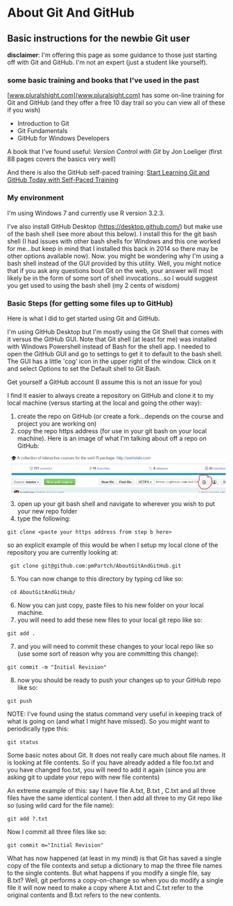 # About Git And GitHub

## Basic instructions for the newbie Git user

**disclaimer**: I'm offering this page as some guidance to those just starting off with Git and GitHub. I'm not an expert (just a student like yourself). 

### some basic training and books that I've used in the past

[www.pluralshight.com](www.pluralsight.com) has some on-line training for Git and GitHub (and they offer a free 10 day trail so you can view all of these if you wish)

* Introduction to Git
* Git Fundamentals
* GitHub for Windows Developers

A book that I've found useful: *Version Control with Git*  by Jon Loeliger (first 88 pages covers the basics very well)

And there is also the GitHub self-paced training: [Start Learning Git and GitHub Today with Self-Paced Training](https://github.com/blog/2083-start-learning-git-and-github-today-with-self-paced-training)

### My environment
I'm using Windows 7 and currently use R version 3.2.3.

I've also install GitHub Desktop (https://desktop.github.com/) but make use of the bash shell (see more about this below). I install this for the git bash shell (I had issues with other bash shells for Windows and this one worked for me...but keep in mind that I installed this back in 2014 so there may be other options available now). Now. you might be wondering why I'm using a bash shell instead of the GUI provided by this utility. Well, you might notice that if you ask any questions bout Git on the web, your answer will most likely be in the form of some sort of shell invocations...so I would suggest you get used to using the bash shell (my 2 cents of wisdom)

### Basic Steps (for getting some files up to GitHub)

Here is what I did to get started using Git and GitHub.

I'm using GitHub Desktop but I'm mostly using the Git Shell that comes with it versus
the GitHub GUI. Note that Git shell (at least for me) was installed with Windows Powershell instead of Bash for the
shell app. I needed to open the GitHub GUI and go to settings to get it to default to the bash shell.
The GUI has a little 'cog' icon in the upper right of the window. Click on it and select Options to set the Default
shell to Git Bash.

Get yourself a GitHub account (I assume this is not an issue for you)

I find it easier to always create a repository on GitHub and clone it to my local machine (versus starting at the local and going the other way):

1. create the repo on GitHub (or create a fork...depends on the course and project you are working on)
2. copy the repo https address (for use in your git bash on your local machine). Here is an image of what I'm talking about off a repo on GitHub:

![github repo page](./figureA.JPG)

3. open up your git bash shell and navigate to wherever you wish to put your new repo folder
4. type the following:
```
git clone <paste your https address from step b here>
```
so an explicit example of this would be when I setup my local clone of the repository you are currently looking at:
```
 git clone git@github.com:pmPartch/AboutGitAndGitHub.git
```

5. You can now change to this directory by typing cd <new repo name> like so:
```
 cd AboutGitAndGitHub/
```
6. Now you can just copy, paste files to his new folder on your local machine.
6. you will need to add these new files to your local git repo like so:
```
git add .
```
7. and you will need to commit these changes to your local repo like so (use some sort of reason why you are committing this change):
```
git commit -m "Initial Revision"
```
8. now you should be ready to push your changes up to your GitHub repo like so:
```
git push
```
NOTE: I've found using the status command very useful in keeping track of what is going on (and what I might have missed). So you might want to periodically type this:
```
git status
```

Some basic notes about Git. It does not really care much about file names. It is looking at file contents.
So if you have already added a file foo.txt and you have changed foo.txt, you will need to 
add it again (since you are asking git to update your repo with new file contents)

An extreme example of this: say I have file A.txt, B.txt , C.txt and all three files have the same identical content. I then add all three to my Git repo like so (using wild card for the file name):
```
git add ?.txt
```
Now I commit all three files like so:
```
git commit m="Initial Revision"
```
What has now happened (at least in my mind) is that Git has saved a single copy of the file contexts and setup a dictionary to map the three file names to the single contents.
But what happens if you modify a single file, say B.txt? Well, git performs a copy-on-change so when you do modify a single file it will now need to make a copy where A.txt and C.txt refer to the original contents and B.txt refers to the new contents.


